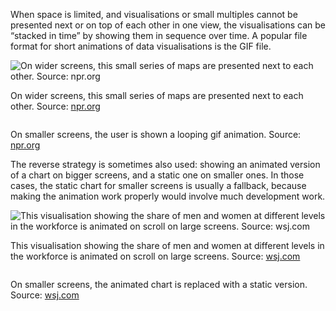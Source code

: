When space is limited, and visualisations or small multiples cannot be presented next or on top of each other in one view, the visualisations can be “stacked in time” by showing them in sequence over time. A popular file format for short animations of data visualisations is the GIF file.

![On wider screens, this small series of maps are presented next to each other. Source: [npr.org](https://www.npr.org/2015/04/01/396757476/the-neighborhood-wal-mart-a-blessing-or-a-curse?t=1660058703358)](Responsiveness%20and%20data%20visualisation%20for%20small%20sc%20bfcc7f2b3f63483d9213104e4137aec4/walmart-npr-small-multiples.png)

On wider screens, this small series of maps are presented next to each other. Source: [npr.org](https://www.npr.org/2015/04/01/396757476/the-neighborhood-wal-mart-a-blessing-or-a-curse?t=1660058703358)

<p class='center'>
<img src='Responsiveness%20and%20data%20visualisation%20for%20small%20sc%20bfcc7f2b3f63483d9213104e4137aec4/chicago-npr-walmart.gif' alt='' class='max-400' />
</p>

On smaller screens, the user is shown a looping gif animation. Source: [npr.org](https://www.npr.org/2015/04/01/396757476/the-neighborhood-wal-mart-a-blessing-or-a-curse?t=1660058703358) 

The reverse strategy is sometimes also used: showing an animated version of a chart on bigger screens, and a static one on smaller ones. In those cases, the static chart for smaller screens is usually a fallback, because making the animation work properly would involve much development work.

![This visualisation showing the share of men and women at different levels in the workforce is animated on scroll on large screens. Source: [wsj.com](http://graphics.wsj.com/how-men-and-women-see-the-workplace-differently/)](Responsiveness%20and%20data%20visualisation%20for%20small%20sc%20bfcc7f2b3f63483d9213104e4137aec4/gender-work-waterfall-wsj-full.png)

This visualisation showing the share of men and women at different levels in the workforce is animated on scroll on large screens. Source: [wsj.com](http://graphics.wsj.com/how-men-and-women-see-the-workplace-differently/)

<p class='center'>
<img src='Responsiveness%20and%20data%20visualisation%20for%20small%20sc%20bfcc7f2b3f63483d9213104e4137aec4/gender-work-waterfall-wsj-mobile.png' alt='' class='max-400' />
</p>

On smaller screens, the animated chart is replaced with a static version. Source: [wsj.com](http://graphics.wsj.com/how-men-and-women-see-the-workplace-differently/)